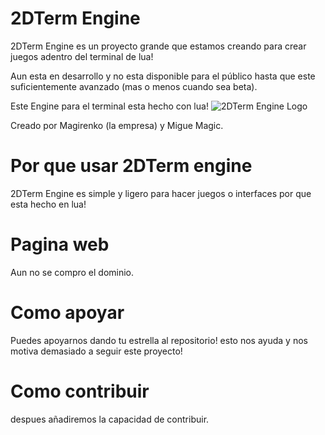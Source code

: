 # 2DTerm Engine
2DTerm Engine es un proyecto grande que estamos creando para crear juegos
adentro del terminal de lua!

Aun esta en desarrollo y no esta disponible para el público hasta que este
suficientemente avanzado (mas o menos cuando sea beta).

Este Engine para el terminal esta hecho con lua!
![2DTerm Engine Logo](https://i.ibb.co/GsG6Qmp/logo.png)

Creado por Magirenko (la empresa) y Migue Magic.
# Por que usar 2DTerm engine
2DTerm Engine es simple y ligero para hacer juegos o interfaces por que
esta hecho en lua!

# Pagina web
Aun no se compro el dominio.

# Como apoyar
Puedes apoyarnos dando tu estrella al repositorio!
esto nos ayuda y nos motiva demasiado a seguir
este proyecto!

# Como contribuir
despues añadiremos la capacidad de contribuir.
